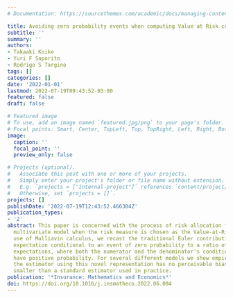 ```yaml
---
# Documentation: https://sourcethemes.com/academic/docs/managing-content/

title: Avoiding zero probability events when computing Value at Risk contributions
subtitle: ''
summary: ''
authors:
- Takaaki Koike
- Yuri F Saporito
- Rodrigo S Targino
tags: []
categories: []
date: '2022-01-01'
lastmod: 2022-07-19T09:43:52-03:00
featured: false
draft: false

# Featured image
# To use, add an image named `featured.jpg/png` to your page's folder.
# Focal points: Smart, Center, TopLeft, Top, TopRight, Left, Right, BottomLeft, Bottom, BottomRight.
image:
  caption: ''
  focal_point: ''
  preview_only: false

# Projects (optional).
#   Associate this post with one or more of your projects.
#   Simply enter your project's folder or file name without extension.
#   E.g. `projects = ["internal-project"]` references `content/project/deep-learning/index.md`.
#   Otherwise, set `projects = []`.
projects: []
publishDate: '2022-07-19T12:43:52.466304Z'
publication_types:
- '2'
abstract: This paper is concerned with the process of risk allocation for a generic
  multivariate model when the risk measure is chosen as the Value-at-Risk (VaR). Making
  use of Malliavin calculus, we recast the traditional Euler contributions from an
  expectation conditional to an event of zero probability to a ratio of conditional
  expectations, where both the numerator and the denominator's conditioning events
  have positive probability. For several different models we show empirically that
  the estimator using this novel representation has no perceivable bias and variance
  smaller than a standard estimator used in practice.
publication: '*Insurance: Mathematics and Economics*'
doi: https://doi.org/10.1016/j.insmatheco.2022.06.004
---
```

